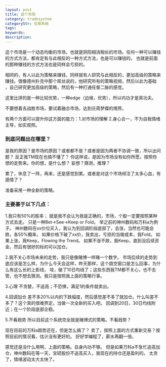 ```yaml
---
layout: post
title: 这个市场
category: tradesystem
categoryStr: 交易系统
tags: 
keywords: 
description: 
---
```


这个市场是一个动态均衡的市场，也就是阴阳相消相长的市场。任何一种可以赚钱的方式方法，都肯定有与此相反的一种方式方法，也是可以赚钱的。
也就是前面的那种赚钱的方式方法也是同样会亏损的。

相同的，有人以此为策略来赚钱，同样就有人研究与此相反的，更加高级的策略来赚钱。很像德州扑克中那个屌丝说的，他研究所有的策略视频，然后以此为基础
，自己研究更加高级的策略，然后有一种打通任督二脉的感觉。

这里比拼的是一种比较优势，一种edge（边缘，优势），所以内功才是真功夫。

不要想着去战胜市场，要试着融合市场，达到庄周梦蝶的境界。

有两个方面可以提升你这方面的能力：1.对市场的理解 2.身心合一，不为自我情绪主导，如实观照。


### 到底问题出在哪里？

是我的原因？是市场的原因？或者都不是？或者是因为两者不协调一致，所以出问题？
反正我TM现在也搞不懂了？
你这样说，是因为市场没有如你所愿，按照你想的走势来。你的想，是什么想？
妄想？猜测，推理？

累了，休息了一阵，再来，还是感觉到累。或者是对这个市场倾注了太多心血，有感情了？

准备采用一种全新的策略。

### 主要基于以下几点：
1.我只有50%的胜率；
就是我不会认为我是正确的，市场，个股一定要按照某种方式去走。
只是一种Bet->See->Keep or Fold。
举之前的神州数码和万科a为例子。
神州数码在xx价位买入，我认为到回调阶段底部了，会涨，当然也可能会跌，各50%概率。
如果价格下破了xx价，我卖出，亏损的当做成本，我Fold。
如果上涨，我Keep，Flowing the Trend。
如果不涨不跌，我Keep，直到没后续资金，然后有很好的标的可以加仓。

2.我不关心市场未来的走势，我只是像赌博一样赌一个数字。
市场后续的走势到底应该是怎么样，为什么今天会这样，昨天那样，这个跳空窗口是怎么回事，为什么有这么长的上影线，
哇，破了10日均线了；这些东西我TM都不关心，也不去管，也不想去猜测。我只是按照我上面的策略行事。

3.心理
不贪婪，不追高；不恐惧，满足1的条件就卖出。

4.回调加仓
差不多20%以内的下跌幅度，然后感觉差不多了就加仓。什么叫差不多了？这个真的很难界定，当做一次全新的买入吧。
回调到20日，30日均线附近；在一个阶段底部企稳。

5.不看趋势
所以目前这个系统完全就是赌博式的策略。不看趋势？

现在目前的万科a趋势还在，但是怎么搞了？
卖了，按照上面的方式重新交易？按照目前的情况看，估计没有更好的。
好好学编程了，薪水再翻一倍。

感觉还是没什么用啊，上面的策略。自身内功不够。
但是如果万科a不急忙追高加仓，神州数码在等一天，宝硕股份不追高买入，我现在的持仓还是盈利的。
太贪了，情绪波动太大太快了。







